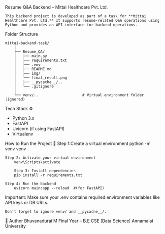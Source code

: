 Resume Q&A Backend – Mittai Healthcare Pvt. Ltd.

	This backend project is developed as part of a task for **Mittai Healthcare Pvt. Ltd.** It supports resume-related Q&A operations using Python and provides an API interface for backend operations.

Folder Structure

	mittai-backend-task/
		│
		├── Resume_QA/
		│   ├── main.py              
		│   ├── requirements.txt     
		│   ├── .env                 
		│   ├── README.md  
		│   ├── img/
		│	└── final_result.png            
		│   ├── __pycache__/..         
		│   └── .gitignore           
		│
		└── venv/..                    # Virtual environment folder (ignored)



Tech Stack ⚙️ 
   - Python 3.x
   - FastAPI
   - Uvicorn (if using FastAPI)
   - Virtualenv

How to Run the Project 🚀
	Step 1:Create a virtual environment 
		python -m venv venv	

	Step 2: Activate your virtual environment
		venv\Scripts\activate       

        Step 3: Install dependencies
		pip install -r requirements.txt 

	Step 4: Run the backend
		uvicorn main:app --reload  #(for FastAPI)

Important:
	Make sure your .env contains required environment variables like API keys or DB URLs.

	Don't forget to ignore venv/ and __pycache__/.

🙋 Author
Bhuvanadurai M
Final Year – B.E CSE (Data Science)
Annamalai University
